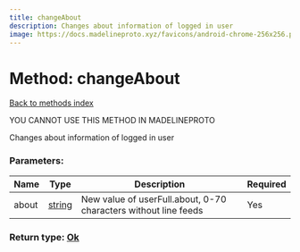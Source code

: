 ```yaml
---
title: changeAbout
description: Changes about information of logged in user
image: https://docs.madelineproto.xyz/favicons/android-chrome-256x256.png
---
```

# Method: changeAbout  
[Back to methods index](index.md)


YOU CANNOT USE THIS METHOD IN MADELINEPROTO


Changes about information of logged in user

### Parameters:

| Name     |    Type       | Description | Required |
|----------|---------------|-------------|----------|
|about|[string](../types/string.md) | New value of userFull.about, 0-70 characters without line feeds | Yes|


### Return type: [Ok](../types/Ok.md)

